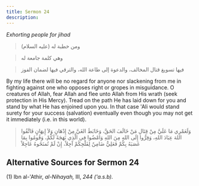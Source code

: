 ```yaml
---
title: Sermon 24
description: 
---
```


*Exhorting people for jihad*

> ومن خطبة له (عليه السلام)

> وهي كلمة جامعة له

> فيها تسويغ قتال المخالف، والدعوة إلى طاعة الله، والترقي فيها لضمان
> الفوز

By my life there will be no regard for anyone nor slackening from me in
fighting against one who opposes right or gropes in misguidance. O
creatures of Allah, fear Allah and flee unto Allah from His wrath (seek
protection in His Mercy). Tread on the path He has laid down for you and
stand by what He has enjoined upon you. In that case 'Ali would stand
surety for your success (salvation) eventually even though you may not
get it immediately (i.e. in this world).

> وَلَعَمْرِي مَا عَلَيَّ مِنْ قِتَالِ مَنْ خَالَفَ الحَقَّ، وَخَابَطَ الغَيَّ مِنْ إِدْهَانٍ وَلاَ إِيهَانٍ
> فَاتَّقُوا اللهَ عِبَادَ اللهِ، وَفِرُّوا إِلَى اللهِ مِنَ اللهِ وَامْضُوا في الَّذِي نَهَجَهُ لَكُمْ،
> وَقُومُوا بِمَا عَصَبَهُ بِكُمْ فَعَلِيٌّ ضَامِنٌ لِفَلْجِكُمْ آجِلاً، إِنْ لَمْ تُمنَحُوهُ عَاجِلاً

## Alternative Sources for Sermon 24

\(1\) Ibn al-\'Athir, *al-Nihayah,* III, *244 ('a.s.b).*